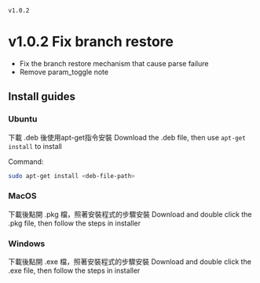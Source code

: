 `v1.0.2`
# v1.0.2 Fix branch restore

* Fix the branch restore mechanism that cause parse failure
* Remove param_toggle note

## Install guides

### Ubuntu

下載 .deb 後使用apt-get指令安裝
Download the .deb file, then use `apt-get install` to install

Command:
```sh
sudo apt-get install <deb-file-path>
```

### MacOS

下載後點開 .pkg 檔，照著安裝程式的步驟安裝
Download and double click the .pkg file, then follow the steps in installer

### Windows

下載後點開 .exe 檔，照著安裝程式的步驟安裝
Download and double click the .exe file, then follow the steps in installer